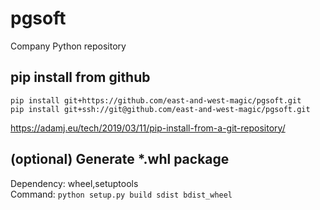 # pgsoft
Company Python repository

## pip install from github
```shell
pip install git+https://github.com/east-and-west-magic/pgsoft.git
pip install git+ssh://git@github.com/east-and-west-magic/pgsoft.git
```

https://adamj.eu/tech/2019/03/11/pip-install-from-a-git-repository/

## (optional) Generate *.whl package
Dependency: wheel,setuptools  
Command: `python setup.py build sdist bdist_wheel`

